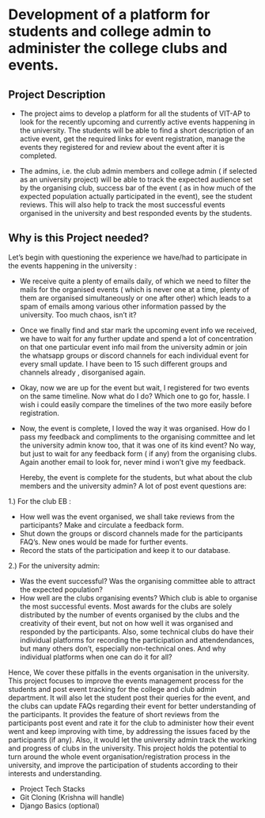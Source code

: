 # Development of a platform for students and college admin to administer the college clubs and events.

## Project Description
- The project aims to develop a platform for all the students of VIT-AP to look for the recently upcoming and currently active events happening in the university. The students will be able to find a short description of an active event, get the required links for event registration, manage the events they registered for and review about the event after it is completed.

- The admins, i.e. the club admin members and college admin ( if selected as an university project) will be able to track the expected audience set by the organising club, success bar of the event ( as in how much of the expected population actually participated in the event), see the student reviews. This will also help to track the most successful events organised in the university and best responded events by the students.

## Why is this Project needed?
Let’s begin with questioning the experience we have/had to participate in the events happening in the university :
-	We receive quite a plenty of emails daily, of which we need to filter the mails for the organised events ( which is never one at a time, plenty of them are organised simultaneously or one after other) which leads to a spam of emails among various other information passed by the university. Too much chaos, isn’t it?

-	Once we finally find and star mark the upcoming event info we received, we have to wait for any further update and spend a lot of concentration on that one particular event info mail from the university admin or join the whatsapp groups or discord channels for each individual event for every small update. 
I have been to 15 such different groups and channels already , disorganised again. 

-	Okay, now we are up for the event but wait, I registered for two events on the same timeline. Now what do I do? Which one to go for, hassle.
I wish i could easily compare the timelines of the two more easily before registration.

-	Now, the event is complete, I loved the way it was organised. How do I pass my feedback and compliments to the organising committee and let the university admin know too, that it was one of its kind event?
No way, but just to wait for any feedback form ( if any) from the organising clubs.
Again another email to look for, never mind i won’t give my feedback.  

	Hereby, the event is complete for the students, but what about the club members and the university admin? A lot of post event questions are:

1.)	For the club EB :
-	How well was the event organised, we shall take reviews from the participants?  Make and circulate a feedback form. 
-	Shut down the groups or discord channels made for the participants FAQ’s. New ones would be made for further events.
-	Record the stats of the participation and keep it to our database.


2.)	For the university admin:
-	 Was the event successful? Was the organising committee able to attract the expected population?
-	How well are the clubs organising events? Which club is able to organise the most successful events.
Most awards for the clubs are solely distributed by the number of events organised by the clubs and the creativity of their event, but not on how well it was organised and responded by the participants. 
Also, some technical clubs do have their individual platforms for recording the participation and attendendances, but many others don’t, especially non-technical ones. And why individual platforms when one can do it for all? 

Hence, We cover these pitfalls in the events organisation in the university.
This project focuses to improve the events management process for the students and post event tracking for the college and club admin department.
It will also let the student post their queries for the event, and the clubs can update FAQs regarding their event for better understanding of the participants.
It provides the feature of short reviews from the participants post event and rate it for the club to administer how their event went and keep improving with time, by addressing the issues faced by the participants (if any).
Also, it would let the university admin track the working and progress of clubs in the university.
This project holds the potential to turn around the whole event organisation/registration process in the university, and improve the participation of students according to their interests and understanding. 




- Project Tech Stacks
- Git Cloning (Krishna will handle)
- Django Basics (optional)
